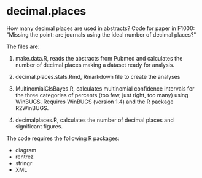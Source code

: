 # decimal.places
How many decimal places are used in abstracts? Code for paper in F1000: "Missing the point: are journals using the ideal number of decimal places?"

The files are:

1. make.data.R, reads the abstracts from Pubmed and calculates the number of decimal places making a dataset ready for analysis.

2. decimal.places.stats.Rmd, Rmarkdown file to create the analyses

3. MultinomialCIsBayes.R, calculates multinomial confidence intervals for the three categories of percents (too few, just right, too many) using WinBUGS. Requires WinBUGS (version 1.4) and the R package R2WinBUGS.

4. decimalplaces.R, calculates the number of decimal places and significant figures.

The code requires the following R packages:
* diagram
* rentrez
* stringr
* XML
